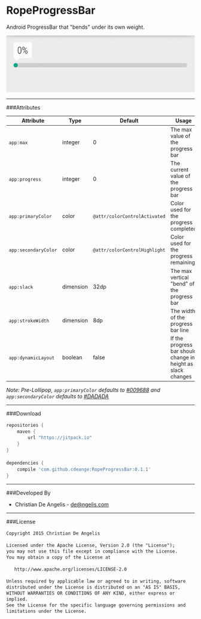 # RopeProgressBar

Android ProgressBar that "bends" under its own weight.

![RopeProgressBar Animation](ropeprogressbar.gif)

---
###Attributes

| Attribute            | Type      | Default                       | Usage                                                        |
| -------------------- | --------- | ----------------------------- | ------------------------------------------------------------ |
| `app:max`            | integer   | 0                             | The max value of the progress bar                            |
| `app:progress`       | integer   | 0                             | The current value of the progress bar                        |
| `app:primaryColor`   | color     | `@attr/colorControlActivated` | Color used for the progress completed                        |
| `app:secondaryColor` | color     | `@attr/colorControlHighlight` | Color used for the progress remaining                        |
| `app:slack`          | dimension | 32dp                          | The max vertical "bend" of the progress bar                  |
| `app:strokeWidth`    | dimension | 8dp                           | The width of the progress bar line                           |
| `app:dynamicLayout`  | boolean   | false                         | If the progress bar should change in height as slack changes |

*Note: Pre-Lollipop, `app:primaryColor` defaults to [#009688](http://www.color-hex.com/color/009688) and `app:secondaryColor` defaults to [#DADADA](http://www.color-hex.com/color/dadada)*


---
###Download

```groovy
repositories {
    maven {
        url "https://jitpack.io"
    }
}

dependencies {
    compile 'com.github.cdeange:RopeProgressBar:0.1.1'
}
```

---
###Developed By
- Christian De Angelis - <de@ngelis.com>

---
###License

```
Copyright 2015 Christian De Angelis

Licensed under the Apache License, Version 2.0 (the "License");
you may not use this file except in compliance with the License.
You may obtain a copy of the License at

   http://www.apache.org/licenses/LICENSE-2.0

Unless required by applicable law or agreed to in writing, software
distributed under the License is distributed on an "AS IS" BASIS,
WITHOUT WARRANTIES OR CONDITIONS OF ANY KIND, either express or implied.
See the License for the specific language governing permissions and
limitations under the License.
```
